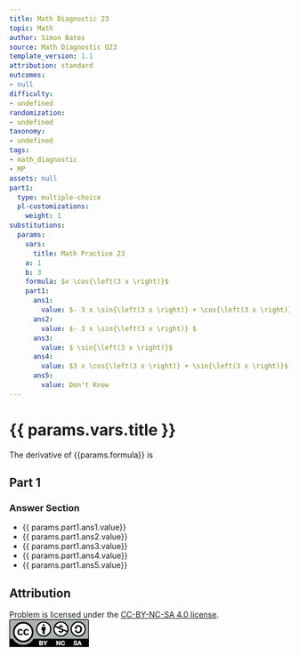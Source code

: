 ```yaml
---
title: Math Diagnostic 23
topic: Math
author: Simon Bates
source: Math Diagnostic Q23
template_version: 1.1
attribution: standard
outcomes:
- null
difficulty:
- undefined
randomization:
- undefined
taxonomy:
- undefined
tags:
- math_diagnostic
- MP
assets: null
part1:
  type: multiple-choice
  pl-customizations:
    weight: 1
substitutions:
  params:
    vars:
      title: Math Practice 23
    a: 1
    b: 3
    formula: $x \cos{\left(3 x \right)}$
    part1:
      ans1:
        value: $- 3 x \sin{\left(3 x \right)} + \cos{\left(3 x \right)}$
      ans2:
        value: $- 3 x \sin{\left(3 x \right)} $
      ans3:
        value: $ \sin{\left(3 x \right)}$
      ans4:
        value: $3 x \cos{\left(3 x \right)} + \sin{\left(3 x \right)}$
      ans5:
        value: Don't Know
---
```

# {{ params.vars.title }}
The derivative of {{params.formula}} is

## Part 1

### Answer Section

- {{ params.part1.ans1.value}}
- {{ params.part1.ans2.value}}
- {{ params.part1.ans3.value}}
- {{ params.part1.ans4.value}}
- {{ params.part1.ans5.value}}

## Attribution

Problem is licensed under the [CC-BY-NC-SA 4.0 license](https://creativecommons.org/licenses/by-nc-sa/4.0/).<br> ![The Creative Commons 4.0 license requiring attribution-BY, non-commercial-NC, and share-alike-SA license.](https://raw.githubusercontent.com/firasm/bits/master/by-nc-sa.png)